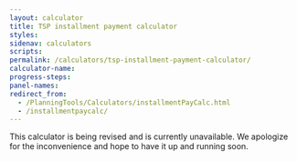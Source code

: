 ```yaml
---
layout: calculator
title: TSP installment payment calculator
styles:
sidenav: calculators
scripts:
permalink: /calculators/tsp-installment-payment-calculator/
calculator-name:
progress-steps:
panel-names:
redirect_from:
  - /PlanningTools/Calculators/installmentPayCalc.html
  - /installmentpaycalc/
---
```


This calculator is being revised and is currently unavailable. We apologize for the inconvenience and hope to have it up and running soon.
